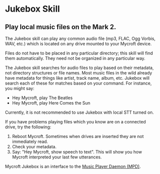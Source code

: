# Jukebox Skill 

## Play local music files on the Mark 2.

The Jukebox skill can play any common audio file (mp3, FLAC, Ogg Vorbis, WAV, etc.) 
which is located on any drive mounted to your Mycroft device. 

Files do not have to be placed in any particular directory; this skill will find
them automatically. They need not be organized in any particular way.

The Jukebox skill searches for audio files to play based on their metadata, not 
directory structures or file names. Most music files in the wild already have 
metadata for things like artist, track name, album, etc. Jukebox will search each 
of these for matches based on your command. For instance, you might say:

* Hey Mycroft, play The Beatles
* Hey Mycroft, play Here Comes the Sun

Currently, it is not recommended to use Jukebox with local STT turned on. 

If you have problems playing files which you know are on a connected drive, try
the following:

1) Reboot Mycroft. Sometimes when drives are inserted they are not immediately read.
2) Check your metadata. 
3) Say: "Hey Mycroft, show speech to text". This will show you how Mycroft 
    interpreted your last few utterances.

Mycroft Jukebox is an interface to the [Music Player Daemon (MPD)](https://www.musicpd.org/).

